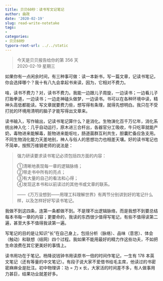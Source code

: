 ```yaml
---
title: 贝贝60秒：读书写文记笔记
author: 曲政
date: '2020-02-19'
slug: read-write-notetake
tags:
- 
categories:
- 贝贝60秒
typora-root-url: ../../static
---
```

> 今天是贝贝报告给你的第 356 天   
> 2020-02-19 星期三 

如果你有一点闲余时间，有三种事可做：读一本新书，写一篇文章，记读书笔记，你会选择哪个？我十有八九会拿起书来读，因为，它相对不费力。

啥，读书不费力？对，读书不费力。我能一边跟儿子周旋，一边读书；一边看儿子打跆拳道，一边读书；一边走神磕头做梦，一边读书。书可以在各种环境中读，精神头高低都能读。写文章就要费力些，想写得有条理，就得先想明白。我只在不受打扰的环境用清明的脑子才能写得出文章来。

读书输入，写作输出，记读书笔记算什么？是消化。生物演化百千万亿年，消化系统出神入化：几乎自动运行，原木进三合杆出，各器官分工吸收，牛只吃草就能产奶，毒物进来能解毒，脏物进来能呕吐，肠道菌群互利共生，胆囊贮备应急支用。不同生物消化能力天差地别，神人与俗人的思想功力也相差天壤。好的读书笔记也不简单，按照万维钢老师的说法是：

>   强力研读要求读书笔记必须包括四方面的内容：
>
>   ①清晰地表现每一章的逻辑脉络；  
>   ②带走书中所有的亮点；  
>   ③有大量的自己的看法和心得；  
>   ④发现这本书和以前读过的其他书或文章的联系。
>
>   ——《万万没想到——用理工科理解世界》有两节分别讲到好的笔记什么样，以及怎样好好写读书笔记。

我做不到这四条，连第一条都做不到。不是理不出逻辑脉络，而是我想不到要总结每本书每一章的内容；更要命的，我读的东西很少值得写笔记，有些不值得读第二遍，甚至大多不值得我读第一遍。

写笔记的目的是让知识“长”在自己身上，包括分析（脉络）、品味（意思）、体会（触动）和联想（结网）四个过程。我如果不能用最好的精力作这些功夫，不如把生命浪费在其它更美好的事情上。

读书用功在于笔记。杨降说钱钟书用读原书一倍的时间作笔记，一生有 178 本英文笔记（还有等量的中文笔记）。有段子说大家不爱借书给毛主席，他读过的书密密麻麻全是批注。初中物理讲：功 = 力 x 长，大家活的时间差不多，有人做事用力甚巨，结果功业就差好多。
